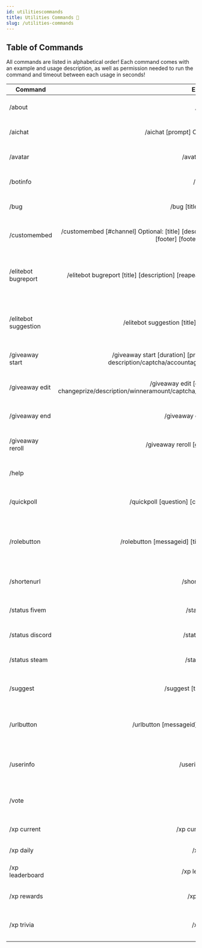 ```yaml
---
id: utilitiescommands
title: Utilities Commands 🛄
slug: /utilities-commands
---
```


## Table of Commands

All commands are listed in alphabetical order! Each command comes with an example and usage description, as well as permission needed to run the command and timeout between each usage in seconds!

| Command        |    Example    |  Usage  |  Permission  |  Timeout  |
| -------------  | :-----------: | -----  |  ----------  |  -------  |
| /about        | /about | Return information about Elite Bot! | N/A | 10 secs |
| /aichat        | /aichat [prompt] Optional: [private] [style] | Have a conversation with AI. | N/A | 15 secs |
| /avatar        | /avatar [@user] | What user's avatar should be returned? | N/A | 15 secs |
| /botinfo        | /botinfo | Return information about Elite Bot! | N/A | 10 secs |
| /bug        | /bug [title] [description] | Submit a bug within this guild. | N/A | 15 secs |
| /customembed        | /customembed [#channel] Optional: [title] [description] [#hexcolour] [author] [authorimgurl] [imgurl] [footer] [footerimgurl] [@pingrole] | Post a custom embed to a channel of your choice! | Manage Messages | 30 secs |
| /elitebot bugreport        | /elitebot bugreport [title] [description] [reapeatability: once, few times, always] Optional: [imgurl] | Have you encountered a bug? Let us know, we are keen to resolve this! | N/A | 60 secs |
| /elitebot suggestion        | /elitebot suggestion [title] [description] Optional: [imgurl] | Have a fantastic suggestion for Elite Bot? Let us know we are keen to hear it! | N/A | 60 secs |
| /giveaway start        | /giveaway start [duration] [prize] [winners] [#channel] [Optional: description/captcha/accountage/serverage/requiredrole/pingusers] | Start a new giveaway for your guild. | Manage Events | 30 secs |
| /giveaway edit        | /giveaway edit [giveawayid] [Optional: changeprize/description/winneramount/captcha/accountage/serverage/requiredrole/addtime/subtime] | Edit the prize of a giveaway now within your guild. | Manage Events | 30 secs |
| /giveaway end        | /giveaway end [giveawayid] | End a giveaway now within your guild. | Manage Events | 30 secs |
| /giveaway reroll        | /giveaway reroll [giveawayid] [howmany] | Re-roll a giveaway within your guild. | Manage Events | 30 secs |
| /help        | /help | Get information about my commands! | N/A | 30 secs |
| /quickpoll        | /quickpoll [question] [choice1] [choice2] [#channel] | Create a 2 choice quick poll in a channel! | N/A | 15 secs |
| /rolebutton        | /rolebutton [messageid] [title] [roletogive] Optional: [emoji] | Add a role give/remove button to any of the bot's embeds or messages. | Manage Messages | 10 secs |
| /shortenurl        | /shortenurl [url] | Shorten a long URL. Powered by teamsnaily.com | N/A | 15 secs |
| /status fivem        | /status fivem | Check the current Cfx.re FiveM status. | N/A | 15 secs |
| /status discord        | /status discord | Check the current Discord status. | N/A | 15 secs |
| /status steam        | /status steam | Check the current Steam status. | N/A | 15 secs |
| /suggest        | /suggest [title] [description] | Suggest something within this guild. | N/A | 15 secs |
| /urlbutton        | /urlbutton [messageid] [title] [url] Optional: [emoji] | Add a URL button to any of the bot's embeds or messages. | Manage Messages | 10 secs |
| /userinfo        | /userinfo [@user] | Return information about a user's Discord account! | N/A | 15 secs |
| /vote        | /vote | Vote for Elite Bot on top.gg! Thank you for your support :D | N/A | 30 secs |
| /xp current        | /xp current [@user] | Check the XP of any user in the guild. | N/A | 15 secs |
| /xp daily        | /xp daily | Claim your daily XP! | N/A | 15 secs |
| /xp leaderboard        | /xp leaderboard | Check the XP leaderboard of this guild. | N/A | 15 secs |
| /xp rewards        | /xp rewards | Display the role rewards for this guild. | N/A | 15 secs |
| /xp trivia        | /xp trivia | Claim your daily XP for a correct trivia answer! | N/A | 15 secs |